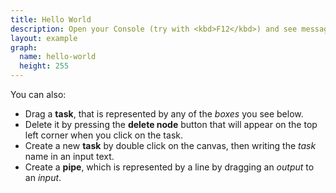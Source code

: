 ```yaml
---
title: Hello World
description: Open your Console (try with <kbd>F12</kbd>) and see message from <strong>dflow</strong>.
layout: example
graph:
  name: hello-world
  height: 255
---
```


You can also:

* Drag a **task**, that is represented by any of the *boxes* you see below.
* Delete it by pressing the **delete node** button that will appear on the top left corner when you click on the task.
* Create a new **task** by double click on the canvas, then writing the *task* name in an input text.
* Create a **pipe**, which is represented by a line by dragging an *output* to an *input*.

